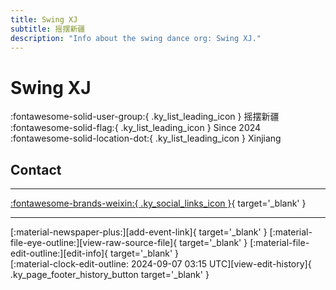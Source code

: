 ```yaml
---
title: Swing XJ
subtitle: 摇摆新疆
description: "Info about the swing dance org: Swing XJ."
---
```


# Swing XJ

:fontawesome-solid-user-group:{ .ky_list_leading_icon } 摇摆新疆  
:fontawesome-solid-flag:{ .ky_list_leading_icon } Since 2024  
:fontawesome-solid-location-dot:{ .ky_list_leading_icon } Xinjiang  


## Contact


---

 [:fontawesome-brands-weixin:{ .ky_social_links_icon }](https://mp.weixin.qq.com/s/H32zyUFNPfXcL4j0311iGQ){ target='_blank' }

---

<div class="ky_page_footer" markdown>
<div class="ky_page_footer_trailing" markdown="span">
[:material-newspaper-plus:][add-event-link]{ target='_blank' }
[:material-file-eye-outline:][view-raw-source-file]{ target='_blank' }
[:material-file-edit-outline:][edit-info]{ target='_blank' }
</div>
<div class="ky_page_footer_leading" markdown="span">
[:material-clock-edit-outline: 2024-09-07 03:15 UTC][view-edit-history]{ .ky_page_footer_history_button target='_blank' }
</div>
</div>

[add-event-link]: https://github.com/swingdance/events/issues/new?assignees=&labels=add+event&projects=&template=02-add_entity.yml&title=%5Bcn%5D%20%3CName%3E&region=cn&province=Xinjiang&city=Xinjiang&org_id=swing-xj "Add Event"
[view-raw-source-file]: https://github.com/swingdance/orgs/blob/main/cn/swing-xj.json "View Raw Source File"
[edit-info]: https://github.com/swingdance/orgs/issues/new?assignees=&labels=update+org&projects=&template=03-update_entity.yml&title=%5Bcn%5D%20Swing%20XJ&region=cn&id=swing-xj&name=Swing%20XJ "Edit Info"

[view-edit-history]: https://github.com/swingdance/orgs/commits/main/cn/swing-xj.json "View Edit History"
